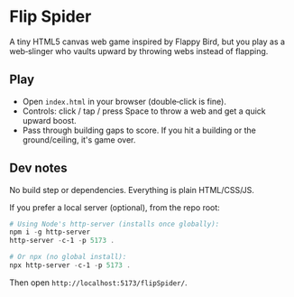 # Flip Spider

A tiny HTML5 canvas web game inspired by Flappy Bird, but you play as a web‑slinger who vaults upward by throwing webs instead of flapping.

## Play

- Open `index.html` in your browser (double‑click is fine).
- Controls: click / tap / press Space to throw a web and get a quick upward boost.
- Pass through building gaps to score. If you hit a building or the ground/ceiling, it's game over.

## Dev notes

No build step or dependencies. Everything is plain HTML/CSS/JS.

If you prefer a local server (optional), from the repo root:

```powershell
# Using Node's http-server (installs once globally):
npm i -g http-server
http-server -c-1 -p 5173 .

# Or npx (no global install):
npx http-server -c-1 -p 5173 .
```

Then open `http://localhost:5173/flipSpider/`.




